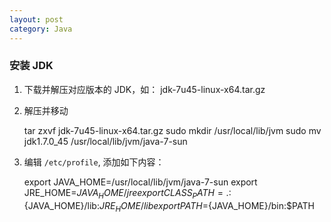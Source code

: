 ```yaml
---
layout: post
category: Java
---
```


### 安装 JDK

   1. 下载并解压对应版本的 JDK，如： jdk-7u45-linux-x64.tar.gz
   2. 解压并移动

        tar zxvf jdk-7u45-linux-x64.tar.gz
        sudo mkdir /usr/local/lib/jvm
        sudo mv jdk1.7.0_45 /usr/local/lib/jvm/java-7-sun

   3. 编辑 `/etc/profile`, 添加如下内容：
   
        export JAVA_HOME=/usr/local/lib/jvm/java-7-sun
        export JRE_HOME=${JAVA_HOME}/jre
        export CLASS_PATH=.:${JAVA_HOME}/lib:${JRE_HOME}/lib
        export PATH=${JAVA_HOME}/bin:$PATH


